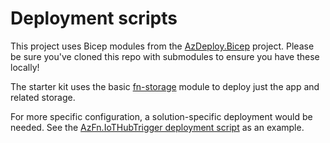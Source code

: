 # Deployment scripts

This project uses Bicep modules from the [AzDeploy.Bicep](https://github.com/jcoliz/AzDeploy.Bicep) project. Please be sure you've cloned this repo with submodules to ensure you have these locally!

The starter kit uses the basic [fn-storage](https://github.com/jcoliz/AzDeploy.Bicep/blob/main/Web/fn-storage.bicep) module to deploy just the app and related storage.

For more specific configuration, a solution-specific deployment would be needed. See the [AzFn.IoTHubTrigger deployment script](https://github.com/jcoliz/AzFn.IoTHubTrigger/blob/main/.azure/deploy/azuredeploy.bicep) as an example.